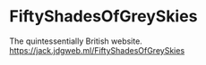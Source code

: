 # FiftyShadesOfGreySkies
The quintessentially British website. https://jack.jdgweb.ml/FiftyShadesOfGreySkies

